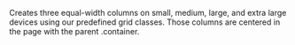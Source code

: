  Creates three equal-width columns on small, medium, large, and extra large devices using our predefined grid classes. Those columns are centered in the page with the parent .container.